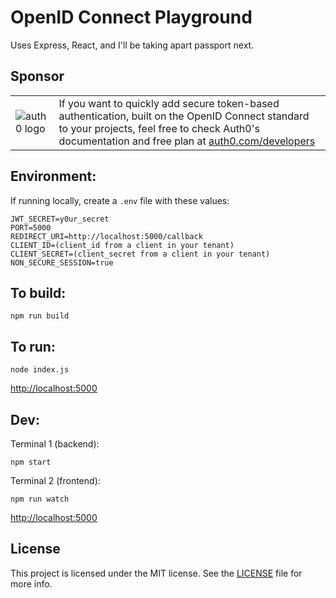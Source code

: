 # OpenID Connect Playground

Uses Express, React, and I'll be taking apart passport next.

## Sponsor

|||
|-|-|
|![auth0 logo](https://user-images.githubusercontent.com/83319/31722733-de95bbde-b3ea-11e7-96bf-4f4e8f915588.png)|If you want to quickly add secure token-based authentication, built on the OpenID Connect standard to your projects, feel free to check Auth0's documentation and free plan at [auth0.com/developers](https://auth0.com/developers?utm_source=GHsponsor&utm_medium=GHsponsor&utm_campaign=oidc-playground&utm_content=auth)|

## Environment:

If running locally, create a `.env` file with these values:
```
JWT_SECRET=y0ur_secret
PORT=5000
REDIRECT_URI=http://localhost:5000/callback
CLIENT_ID=(client_id from a client in your tenant)
CLIENT_SECRET=(client_secret from a client in your tenant)
NON_SECURE_SESSION=true
```

## To build:

```
npm run build
```

## To run:

```
node index.js
```

[http://localhost:5000](http://localhost:5000)

## Dev:

Terminal 1 (backend):
```
npm start
```

Terminal 2 (frontend):
```
npm run watch
```

[http://localhost:5000](http://localhost:5000)

## License

This project is licensed under the MIT license. See the [LICENSE](LICENSE) file for more info.
